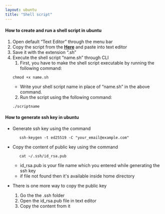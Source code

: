 ```yaml
---
layout: ubuntu
title: "Shell script"
---
```


#### How to create and run a shell script in ubuntu

1. Open default “Text Editor” through the menu bar
2. Copy the script from the **[Here](https://github.com/PatoliyaInfotech/quick-setup/blob/master/ubuntu/22-ubuntu/22-common-stack-install.sh)** and paste into text editor
3. Save it with the extension “.sh”
4. Execute the shell script “name.sh” through CLI
   1. First, you have to make the shell script executable by running the following command: 
   ```
   chmod +x name.sh
   ```
    - Write your shell script name in place of “name.sh” in the above command. 
   2. Run the script using the following command:
    ```
    ./scriptname
    ```


#### How to generate ssh key in ubuntu

- Generate ssh key using the command 
   ```
      ssh-keygen -t ed25519 -C "your_email@example.com"
   ```

- Copy the content of public key using the command 
   ```
      cat ~/.ssh/id_rsa.pub
   ```
   - id_rsa.pub is your file name which you entered while generating the ssh key 
   - if file not found then it's available inside home directory 
- There is one more way to copy the public key 
   1. Go the the .ssh folder 
   2. Open the id_rsa.pub file in text editor 
   3. Copy the content from it

